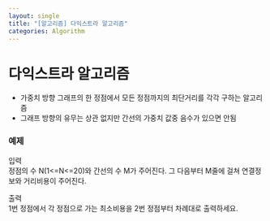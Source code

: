 ```yaml
---
layout: single
title: "[알고리즘] 다익스트라 알고리즘"
categories: Algorithm
---
```


# 다익스트라 알고리즘

- 가중치 방향 그래프의 한 정점에서 모든 정점까지의 최단거리를 각각 구하는 알고리즘
- 그래프 방향의 유무는 상관 없지만 간선의 가중치 값중 음수가 있으면 안됨

### 예제

입력  
정점의 수 N(1<=N<=20)와 간선의 수 M가 주어진다. 그 다음부터 M줄에 걸쳐 연결정보와 거리비용이 주어진다.

출력  
1번 정점에서 각 정점으로 가는 최소비용을 2번 정점부터 차례대로 출력하세요.
